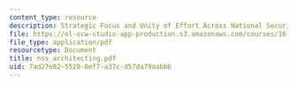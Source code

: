 ```yaml
---
content_type: resource
description: Strategic Focus and Unity of Effort Across National Security Space.
file: https://ol-ocw-studio-app-production.s3.amazonaws.com/courses/16-892j-space-system-architecture-and-design-fall-2004/7ad27e0255200ef7a37cd57da79aabbb_nss_architecting.pdf
file_type: application/pdf
resourcetype: Document
title: nss_architecting.pdf
uid: 7ad27e02-5520-0ef7-a37c-d57da79aabbb
---
```

